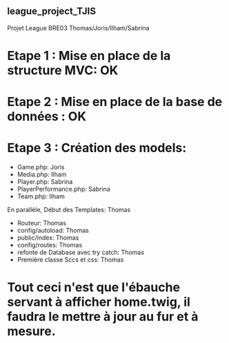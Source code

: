 ## league_project_TJIS

Projet League BRE03 Thomas/Joris/Ilham/Sabrina

# Etape 1 : Mise en place de la structure MVC: OK

# Etape 2 : Mise en place de la base de données : OK

# Etape 3 : Création des models:

- Game.php: Joris
- Media.php: Ilham
- Player.php: Sabrina
- PlayerPerformance.php: Sabrina
- Team.php: Ilham

En parallèle, Début des Templates: Thomas

- Routeur: Thomas
- config/autoload: Thomas
- public/index: Thomas
- config/routes: Thomas
- refonte de Database avec try catch: Thomas
- Première classe Sccs et css: Thomas

# Tout ceci n'est que l'ébauche servant à afficher home.twig, il faudra le mettre à jour au fur et à mesure.
